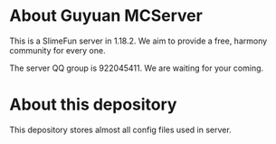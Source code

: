 # About Guyuan MCServer
This is a SlimeFun server in 1.18.2.
We aim to provide a free, harmony community for every one.

The server QQ group is 922045411.
We are waiting for your coming.

# About this depository
This depository stores almost all config files used in server.